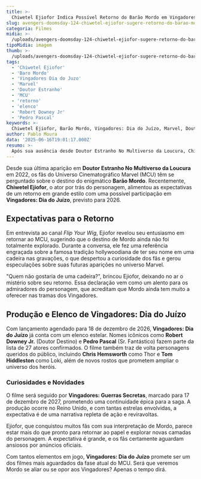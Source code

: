 ```yaml
---
title: >-
  Chiwetel Ejiofor Indica Possível Retorno do Barão Mordo em Vingadores: Dia do Juízo
slug: avengers-doomsday-124-chiwetel-ejiofor-sugere-retorno-do-barao-mordo
categoria: Filmes
midia: >-
  /uploads/avengers-doomsday-124-chiwetel-ejiofor-sugere-retorno-do-barao-mordo-thumb.jpg
tipoMidia: imagem
thumb: >-
  /uploads/avengers-doomsday-124-chiwetel-ejiofor-sugere-retorno-do-barao-mordo-thumb.jpg
tags:
  - 'Chiwetel Ejiofor'
  - 'Baro Mordo'
  - 'Vingadores Dia do Juzo'
  - 'Marvel'
  - 'Doutor Estranho'
  - 'MCU'
  - 'retorno'
  - 'elenco'
  - 'Robert Downey Jr'
  - 'Pedro Pascal'
keywords: >-
  Chiwetel Ejiofor, Barão Mordo, Vingadores: Dia do Juízo, Marvel, Doutor Estranho, MCU, retorno, elenco, Robert Downey Jr., Pedro Pascal
author: Pablo Moura
data: '2025-06-16T19:01:17.000Z'
resumo: >-
  Após sua ausência desde Doutor Estranho No Multiverso da Loucura, Chiwetel Ejiofor expressa desejo de retornar como Barão Mordo no aguardado Vingadores: Dia do Juízo. O ator também mencionou uma curiosa expectativa de ver seu nome em uma cadeira da Marvel.
---
```


Desde sua última aparição em **Doutor Estranho No Multiverso da Loucura** em 2022, os fãs do Universo Cinematográfico Marvel (MCU) têm se perguntado sobre o destino do enigmático **Barão Mordo**. Recentemente, **Chiwetel Ejiofor**, o ator por trás do personagem, alimentou as expectativas de um retorno em grande estilo com uma possível participação em **Vingadores: Dia do Juízo**, previsto para 2026.

## Expectativas para o Retorno

Em entrevista ao canal _Flip Your Wig_, Ejiofor revelou seu entusiasmo em retornar ao MCU, sugerindo que o destino de Mordo ainda não foi totalmente explorado. Durante a conversa, ele fez uma referência engraçada sobre a famosa tradição hollywoodiana de ter seu nome em uma cadeira nas gravações, o que despertou a curiosidade dos fãs e gerou especulações sobre suas futuras aparições no universo Marvel.

"Quem não gostaria de uma cadeira?", brincou Ejiofor, deixando no ar o mistério sobre seu retorno. Essa declaração vem como um alento para os admiradores do personagem, que acreditam que Mordo ainda tem muito a oferecer nas tramas dos Vingadores.

## Produção e Elenco de Vingadores: Dia do Juízo

Com lançamento agendado para 18 de dezembro de 2026, **Vingadores: Dia do Juízo** já conta com um elenco estelar. Nomes icônicos como **Robert Downey Jr.** (Doutor Destino) e **Pedro Pascal** (Sr. Fantástico) fazem parte da lista de 27 atores confirmados. O filme também traz de volta personagens queridos do público, incluindo **Chris Hemsworth** como Thor e **Tom Hiddleston** como Loki, além de novos rostos que prometem ampliar o universo dos heróis.

### Curiosidades e Novidades

O filme será seguido por **Vingadores: Guerras Secretas**, marcado para 17 de dezembro de 2027, prometendo uma continuidade épica para a saga. A produção ocorre no Reino Unido, e com tantas estrelas envolvidas, a expectativa é de uma narrativa repleta de ação e reviravoltas.

Ejiofor, que conquistou muitos fãs com sua interpretação de Mordo, parece estar mais do que pronto para retornar ao papel e explorar novas camadas do personagem. A expectativa é grande, e os fãs certamente aguardam ansiosos por anúncios oficiais.

Com tantos elementos em jogo, **Vingadores: Dia do Juízo** promete ser um dos filmes mais aguardados da fase atual do MCU. Será que veremos Mordo se aliar ou se opor aos Vingadores? Apenas o tempo dirá.